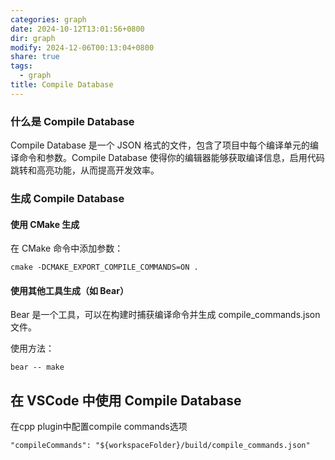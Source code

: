 ```yaml
---
categories: graph
date: 2024-10-12T13:01:56+0800
dir: graph
modify: 2024-12-06T00:13:04+0800
share: true
tags:
  - graph
title: Compile Database
---
```


### 什么是 Compile Database

Compile Database 是一个 JSON 格式的文件，包含了项目中每个编译单元的编译命令和参数。Compile Database 使得你的编辑器能够获取编译信息，启用代码跳转和高亮功能，从而提高开发效率。

### 生成 Compile Database

#### 使用 CMake 生成

在 CMake 命令中添加参数：

`cmake -DCMAKE_EXPORT_COMPILE_COMMANDS=ON .`

#### 使用其他工具生成（如 Bear）

Bear 是一个工具，可以在构建时捕获编译命令并生成 compile_commands.json 文件。

使用方法：

`bear -- make`

## 在 VSCode 中使用 Compile Database

在cpp plugin中配置compile commands选项

`"compileCommands": "${workspaceFolder}/build/compile_commands.json"`